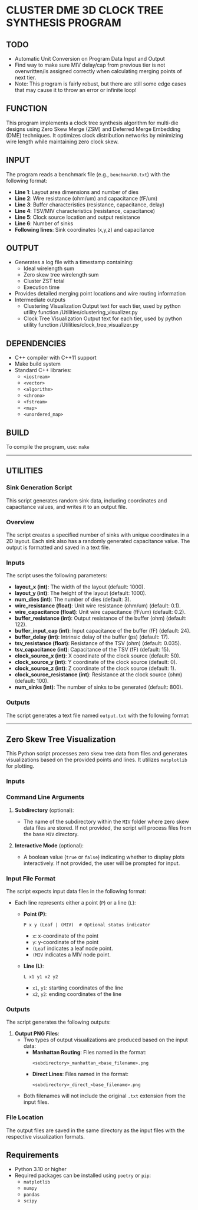 # CLUSTER DME 3D CLOCK TREE SYNTHESIS PROGRAM

## TODO
- Automatic Unit Conversion on Program Data Input and Output
- Find way to make sure MIV delay/cap from previous tier is not overwritten/is
assigned correctly when calculating merging points of next tier.
- Note: This program is fairly robust, but there are still some edge cases that
may cause it to throw an error or infinite loop!
## FUNCTION
This program implements a clock tree synthesis algorithm for multi-die designs using Zero Skew Merge (ZSM) and Deferred Merge Embedding (DME) techniques. It optimizes clock distribution networks by minimizing wire length while maintaining zero clock skew.

## INPUT
The program reads a benchmark file (e.g., `benchmark0.txt`) with the following format:
- **Line 1**: Layout area dimensions and number of dies
- **Line 2**: Wire resistance (ohm/um) and capacitance (fF/um)
- **Line 3**: Buffer characteristics (resistance, capacitance, delay)
- **Line 4**: TSV/MIV characteristics (resistance, capacitance)
- **Line 5**: Clock source location and output resistance
- **Line 6**: Number of sinks
- **Following lines**: Sink coordinates (x,y,z) and capacitance

## OUTPUT
- Generates a log file with a timestamp containing:
  - Ideal wirelength sum
  - Zero skew tree wirelength sum
  - Cluster ZST total
  - Execution time
- Provides detailed merging point locations and wire routing information
- Intermediate outputs
  - Clustering Visualization Output text for each tier, used by python utility function /Utilities/clustering_visualizer.py
  - Clock Tree Visualization Output text for each tier, used by python utility function /Utilities/clock_tree_visualizer.py

## DEPENDENCIES
- C++ compiler with C++11 support
- Make build system
- Standard C++ libraries:
  - `<iostream>`
  - `<vector>`
  - `<algorithm>`
  - `<chrono>`
  - `<fstream>`
  - `<map>`
  - `<unordered_map>`

## BUILD
To compile the program, use:
`make`


___


## UTILITIES
### Sink Generation Script

This script generates random sink data, including coordinates and capacitance values, and writes it to an output file.

### Overview

The script creates a specified number of sinks with unique coordinates in a 2D layout. Each sink also has a randomly generated capacitance value. The output is formatted and saved in a text file.

### Inputs

The script uses the following parameters:

- **layout_x (int)**: The width of the layout (default: 1000).
- **layout_y (int)**: The height of the layout (default: 1000).
- **num_dies (int)**: The number of dies (default: 3).
- **wire_resistance (float)**: Unit wire resistance (ohm/um) (default: 0.1).
- **wire_capacitance (float)**: Unit wire capacitance (fF/um) (default: 0.2).
- **buffer_resistance (int)**: Output resistance of the buffer (ohm) (default: 122).
- **buffer_input_cap (int)**: Input capacitance of the buffer (fF) (default: 24).
- **buffer_delay (int)**: Intrinsic delay of the buffer (ps) (default: 17).
- **tsv_resistance (float)**: Resistance of the TSV (ohm) (default: 0.035).
- **tsv_capacitance (int)**: Capacitance of the TSV (fF) (default: 15).
- **clock_source_x (int)**: X coordinate of the clock source (default: 50).
- **clock_source_y (int)**: Y coordinate of the clock source (default: 0).
- **clock_source_z (int)**: Z coordinate of the clock source (default: 1).
- **clock_source_resistance (int)**: Resistance at the clock source (ohm) (default: 100).
- **num_sinks (int)**: The number of sinks to be generated (default: 800).

### Outputs

The script generates a text file named `output.txt` with the following format:

___

## Zero Skew Tree Visualization

This Python script processes zero skew tree data from files and generates visualizations based on the provided points and lines. It utilizes `matplotlib` for plotting.

### Inputs

### Command Line Arguments

1. **Subdirectory** (optional):
   - The name of the subdirectory within the `MIV` folder where zero skew data files are stored. If not provided, the script will process files from the base `MIV` directory.

2. **Interactive Mode** (optional):
   - A boolean value (`true` or `false`) indicating whether to display plots interactively. If not provided, the user will be prompted for input.

### Input File Format

The script expects input data files in the following format:

- Each line represents either a point (`P`) or a line (`L`):
  - **Point (P)**:
    ```
    P x y (Leaf | (MIV)  # Optional status indicator
    ```
    - `x`: x-coordinate of the point
    - `y`: y-coordinate of the point
    - `(Leaf` indicates a leaf node point.
    - `(MIV` indicates a MIV node point.

  - **Line (L)**:
    ```
    L x1 y1 x2 y2
    ```
    - `x1`, `y1`: starting coordinates of the line
    - `x2`, `y2`: ending coordinates of the line

### Outputs

The script generates the following outputs:

1. **Output PNG Files**:
   - Two types of output visualizations are produced based on the input data:
     - **Manhattan Routing**: Files named in the format:
       ```
       <subdirectory>_manhattan_<base_filename>.png
       ```
     - **Direct Lines**: Files named in the format:
       ```
       <subdirectory>_direct_<base_filename>.png
       ```
   - Both filenames will not include the original `.txt` extension from the input files.

### File Location

The output files are saved in the same directory as the input files with the respective visualization formats.

## Requirements

- Python 3.10 or higher
- Required packages can be installed using `poetry` or `pip`:
  - `matplotlib`
  - `numpy`
  - `pandas`
  - `scipy`




